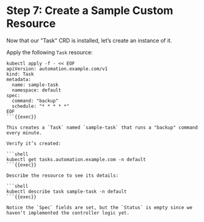 # Step 7: Create a Sample Custom Resource

Now that our "Task" CRD is installed, let’s create an instance of it.

Apply the following `Task` resource:

```shell
kubectl apply -f - << EOF
apiVersion: automation.example.com/v1
kind: Task
metadata:
  name: sample-task
  namespace: default
spec:
  command: "backup"
  schedule: "* * * * *"
EOF
```{{exec}}

This creates a `Task` named `sample-task` that runs a "backup" command every minute.

Verify it’s created:

```shell
kubectl get tasks.automation.example.com -n default
```{{exec}}

Describe the resource to see its details:

```shell
kubectl describe task sample-task -n default
```{{exec}}

Notice the `Spec` fields are set, but the `Status` is empty since we haven’t implemented the controller logic yet.